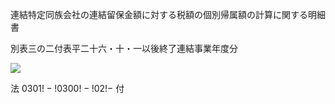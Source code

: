 連結特定同族会社の連結留保金額に対する税額の個別帰属額の計算に関する明細書

別表三の二付表平二十六・十・一以後終了連結事業年度分

![](https://www.nta.go.jp/tmp/11e6f61c-b3b0-4f48-b8a1-34027964894b/images/3ae65b28ad54750ca7589c11f4e621480e253bf6c12cce347ce7237e75476613.jpg)

法 $0301!-!0300!-!02!-$ 付